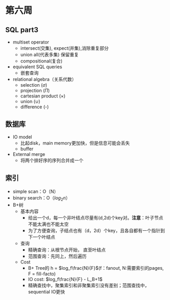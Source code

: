 # 第六周  

## SQL part3  
* multiset operator  
  * intersect(交集), expect(并集),消除重复部分
  * union all(代表多集) 保留重复
  * compositional(复合)
* equivalent SQL queries
  * 嵌套查询
* relational algebra（关系代数）
  * selection ($\sigma$)
  * projection ($\Pi$)
  * cartesian product ($\times$)
  * union ($\cup$)
  * difference (-)

## 数据库  
* IO model
  * 比起disk，main memory更加快，但是信息可能会丢失
  * buffer
* External merge
  * 将两个排好序的序列合并成一个

## 索引
* simple scan：O（N）
* binary search：O（$log_2n$）
* B+树
  * 基本内容
    * 给出一个d，每一个非叶结点尽量有(d,2d)个key对。**注意**：叶子节点不能太满也不能太空
    * 为了方便查询，子结点也有（d，2d）个key，且各自都有一个指针到下一个叶结点
  * 查询
    * 精确查询：从根节点开始， 直至叶结点  
    * 范围查询：先同上，然后遍历 
  * Cost
    * B+ Tree的 h = $log_f\frac{N}{F}$(f：fanout, N:需要索引的pages, F = fill-facto)
    * IO cost: $log_f\frac{N}{F} - L_B+1$ 
    * 精确查找中，聚集索引和非聚集索引没有差别；范围查找中，sequential IO更快